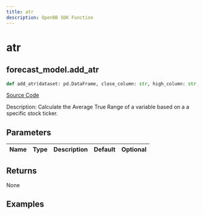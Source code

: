 ```yaml
---
title: atr
description: OpenBB SDK Function
---
```


# atr

## forecast_model.add_atr

```python title='openbb_terminal/forecast/forecast_model.py'
def add_atr(dataset: pd.DataFrame, close_column: str, high_column: str, low_column: str) -> DataFrame:
```
[Source Code](https://github.com/OpenBB-finance/OpenBBTerminal/tree/main/openbb_terminal/forecast/forecast_model.py#L337)

Description: Calculate the Average True Range of a variable based on a a specific stock ticker.

## Parameters

| Name | Type | Description | Default | Optional |
| ---- | ---- | ----------- | ------- | -------- |

## Returns

None

## Examples

